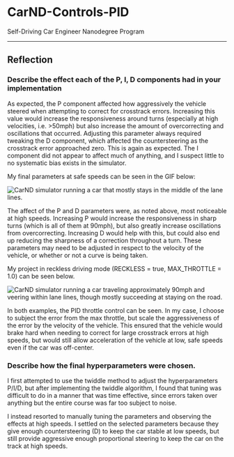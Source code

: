# CarND-Controls-PID

Self-Driving Car Engineer Nanodegree Program

---

## Reflection

### Describe the effect each of the P, I, D components had in your implementation

As expected, the P component affected how aggressively the vehicle steered when attempting to correct for crosstrack errors. Increasing this value would increase the responsiveness around turns (especially at high velocities, i.e. >50mph) but also increase the amount of overcorrecting and oscillations that occurred. Adjusting this parameter always required tweaking the D component, which affected the countersteering as the crosstrack error approached zero. This is again as expected. The I component did not appear to affect much of anything, and I suspect little to no systematic bias exists in the simulator.

My final parameters at safe speeds can be seen in the GIF below:

<img src="examples/safe-driving.gif" alt="CarND simulator running a car that mostly stays in the middle of the lane lines.">

The affect of the P and D parameters were, as noted above, most noticeable at high speeds. Increasing P would increase the responsiveness in sharp turns (which is all of them at 90mph), but also greatly increase oscillations from overcorrecting. Increasing D would help with this, but could also end up reducing the sharpness of a correction throughout a turn. These parameters may need to be adjusted in respect to the velocity of the vehicle, or whether or not a curve is being taken.

My project in reckless driving mode (RECKLESS = true, MAX_THROTTLE = 1.0) can be seen below.

<img src="examples/reckless.gif" alt="CarND simulator running a car traveling approximately 90mph and veering within lane lines, though mostly succeeding at staying on the road.">

In both examples, the PID throttle control can be seen. In my case, I choose to subject the error from the max throttle, but scale the aggressiveness of the error by the velocity of the vehicle. This ensured that the vehicle would brake hard when needing to correct for large crosstrack errors at high speeds, but would still allow acceleration of the vehicle at low, safe speeds even if the car was off-center.

### Describe how the final hyperparameters were chosen.

I first attempted to use the twiddle method to adjust the hyperparameters P/I/D, but after implementing the twiddle algorithm, I found that tuning was difficult to do in a manner that was time effective, since errors taken over anything but the entire course was far too subject to noise.

I instead resorted to manually tuning the parameters and observing the effects at high speeds. I settled on the selected parameters because they give enough countersteering (D) to keep the car stable at low speeds, but still provide aggressive enough proportional steering to keep the car on the track at high speeds.
